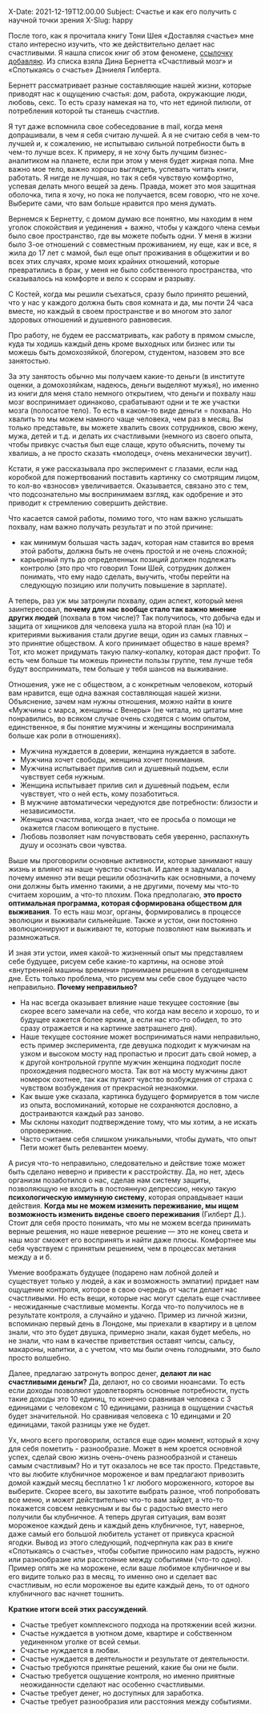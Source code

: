 X-Date: 2021-12-19T12.00.00
Subject: Счастье и как его получить с научной точки зрения
X-Slug: happy

После того, как я прочитала книгу Тони Шея «Доставляя счастье» мне стало интересно изучить, что же действительно делает нас счастливыми. Я нашла список книг об этом феномене, [ссылочку добавляю](https://www.popmech.ru/design/714673-nauchnyy-podhod-k-schastyu-5-knig-kotorym-mozhno-doveryat/). Из списка взяла Дина Бернетта «Счастливый мозг» и «Спотыкаясь о счастье» Дэниеля Гилберта.

Бернетт рассматривает разные составляющие нашей жизни, которые приводят нас к ощущению счастья: дом, работа, окружающие люди, любовь, секс. То есть сразу намекая на то, что нет единой пилюли, от потребления которой ты станешь счастлив.

Я тут даже вспомнила свое собеседование в mail, когда меня допрашивали, в чем я себя считаю лучшей. А я не считаю себя в чем-то лучшей и, к сожалению, не испытываю сильной потребности быть в чем-то лучше всех. К примеру, я не хочу быть лучшим бизнес-аналитиком на планете, если при этом у меня будет жирная попа. Мне важно мое тело, важно хорошо выглядеть, успевать читать книги, работать. Я нигде не лучшая, но так я себя чувствую комфортно, успевая делать много вещей за день. Правда, может это моя защитная оболочка, типа я хочу, но пока не получается, всем говорю, что не хочe. Выберите сами, что вам больше нравится про меня думать.

Вернемся к Бернетту, с домом думаю все понятно, мы находим в нем уголок спокойствия и уединения + важно, чтобы у каждого члена семьи было свое пространство, где вы можете побыть одни. У меня в жизни было 3-ое отношений с совместным проживанием, ну еще, как и все, я жила до 17 лет с мамой, был еще опыт проживания в общежитии и во всех этих случаях, кроме моих крайних отношений, которые превратились в брак, у меня не было собственного пространства, что сказывалось на комфорте и вело к ссорам и разрыву. 

С Костей, когда мы решили съехаться, сразу было принято решений, что у нас у каждого должна быть своя комната и да, мы почти 24 часа вместе, но каждый в своем пространстве и во многом это залог здоровых отношений и душевного равновесия. 

Про работу, не будем ее рассматривать, как работу в прямом смысле, куда ты ходишь каждый день кроме выходных или бизнес или ты можешь быть домохозяйкой, блогером, студентом, назовем это все занятостью.

За эту занятость обычно мы получаем какие-то деньги (в институте оценки, а домохозяйкам, надеюсь, деньги выделяют мужья), но именно из книги для меня стало немного открытием, что деньги и похвалу наш мозг воспринимает одинаково, срабатывают одни и те же участки мозга (полосатое тело). То есть в каком-то виде деньги = похвала. Но хвалить то мы можем намного чаще человека, чем раз в месяц. Вы только представьте, вы можете хвалить своих сотрудников, свою жену, мужа, детей и т.д. и делать их счастливыми (немного из своего опыта, чтобы привкус счастья был еще слаще, круто объяснить, почему ты хвалишь, а не просто сказать «молодец», очень механически звучит).

Кстати, я уже рассказывала про эксперимент с глазами, если над коробкой для пожертвований поставить картинку со смотрящим лицом, то кол-во «взносов» увеличивается. Оказывается, связано это с тем, что подсознательно мы воспринимаем взгляд, как одобрение и это приводит к стремлению совершить действие.

Что касается самой работы, помимо того, что нам важно услышать похвалу, нам важно получать результат и по этой причине:

+ как минимум большая часть задач, которая нам ставится во время этой работы, должна быть не очень простой и не очень сложной;
+ карьерный путь до определенных позиций должен подлежать контролю (это про что говорил Тони Шей, сотрудник должен понимать, что ему надо сделать, выучить, чтобы перейти на следующую позицию или получить повышение в зарплате).

А теперь, раз уж мы затронули похвалу, один аспект, который меня заинтересовал, **почему для нас вообще стало так важно мнение других людей** (похвала в том числе)? Так получилось, что добыча еды и защита от хищников для человека ушла на второй план (на 10) и критериями выживания стали другие вещи, один из самых главных – это принятие обществом. А кого принимает общество в наше время? Тот, кто может придумать такую палку-копалку, которая даст профит. То есть чем больше ты можешь принести пользы группе, тем лучше тебя будут воспринимать, тем больше у тебя шансов на выживание.

Отношения, уже не с обществом, а с конкретным человеком, который вам нравится, еще одна важная составляющая нашей жизни. Объяснение, зачем нам нужны отношения, можно найти в книге «Мужчины с марса, женщины с Венеры» (не читала, но цитаты мне понравились, во всяком случае очень сходятся с моим опытом, единственное, я бы понятие мужчины и женщины воспринимала больше как роли в отношениях).

+ Мужчина нуждается в доверии, женщина нуждается в заботе.
+ Мужчина хочет свободы, женщина хочет понимания.
+ Мужчина испытывает прилив сил и душевный подъем, если чувствует себя нужным.
+ Женщина испытывает прилив сил и душевный подъем, если чувствует, что о ней есть, кому позаботиться.
+ В мужчине автоматически чередуются две потребности: близости и независимости.
+ Женщина счастлива, когда знает, что ее просьба о помощи не окажется гласом вопиющего в пустыне.
+ Любовь позволяет нам почувствовать себя уверенно, распахнуть душу и осознать свои чувства.

Выше мы проговорили основные активности, которые занимают нашу жизнь и влияют на наше чувство счастья. И далее я задумалась, а почему именно эти вещи решили обозначить как основными, а почему они должны быть именно такими, а не другими, почему мы что-то считаем хорошим, а что-то плохим. Пока предполагаю, **это просто оптимальная программа, которая сформирована обществом для выживания**. То есть наш мозг, органы, формировались в процессе эволюции и выживали сильнейшие. Также и устои, они постоянно эволюционируют и выживают те, которые позволяют нам выживать и размножаться. 

И зная эти устои, имея какой-то жизненный опыт мы представляем себе будущее, рисуем себе какие-то картины, на основе этой «внутренней машины времени» принимаем решения в сегодняшнем дне. Есть только проблема, что рисуем мы себе свое будущее часто неправильно. **Почему неправильно?**

+ На нас всегда оказывает влияние наше текущее состояние (вы скорее всего замечали на себе, что когда нам весело и хорошо, то и будущее кажется более ярким, а если нас кто-то обидел, то это сразу отражается и на картинке завтрашнего дня).
+ Наше текущее состояние может восприниматься нами неправильно, есть пример эксперимента, где девушка подходит к мужчинам на узком и высоком мосту над пропастью и просит дать свой номер, а к другой контрольной группе мужчин женщина подходит после прохождения подвесного моста. Так вот на мосту мужчины дают номерок охотнее, так как путают чувство возбуждения от страха с чувством возбуждения от прекрасной незнакомки.
+ Как выше уже сказала, картинка будущего формируется в том числе из опыта, воспоминаний, которые не сохраняются дословно, а достраиваются каждый раз заново. 
+ Мы склоны находит подтверждение тому, что мы хотим, а не искать опровержение.
+ Часто считаем себя слишком уникальными, чтобы думать, что опыт Пети может быть релевантен моему.

А рисуя что-то неправильно, следовательно и действие тоже может быть сделано неверно и привести к расстройству. Да, но нет, здесь организм позаботился о нас, сделав нам систему защиты, позволяющую не входить в постоянную депрессию, некую такую **психологическую иммунную систему**, которая оправдывает наши действия. **Когда мы не можем изменить переживание, мы ищем возможность изменить виденье своего переживания** (Гилберт Д.). Стоит для себя просто понимать, что мы не можем всегда принимать верные решения, но наше неверное решение — это не конец света и наш мозг сможет его воспринять и найти даже плюсы. Комфортнее мы себя чувствуем с принятым решением, чем в процессах метания между а и б.

Умение воображать будущее (подарено нам лобной долей и существует только у людей, а как и возможность эмпатии) придает нам ощущение контроля, которое в свою очередь от части делает нас счастливыми. Но есть вещи, которые нас могут сделать еще счастливее - неожиданные счастливые моменты. Когда что-то получилось не в результате контроля, а случайно и удачно. Пример из личной жизни, вспоминаю первый день в Лондоне, мы приехали в квартиру и в целом знали, что это будет двушка, примерно знали, какая будет мебель, но не знали, что нам в качестве приветствия оставят чипсы, сальсу, макароны, напитки, а с учетом, что мы были очень голодными, это было просто волшебно. 

Далее, предлагаю затронуть вопрос денег, **делают ли нас счастливыми деньги?** Да, делают, но со своими нюансами. То есть если доходы позволяют удовлетворять основные потребности, пусть такие доходы это 10 единиц, то конечно сравнивая человека с 3 единицами с человеком с 10 единицами, разница в ощущении счастья будет значительной. Но сравнивая человека с 10 единцами и 20 единицами, такой разницы уже не будет.

Ух, много всего проговорили, остался еще один момент, который я хочу для себя пометить - разнообразие. Может в нем кроется основной успех, сделай свою жизнь очень-очень разнообразной и станешь самым счастливым? Но и тут оказалось не все так просто. Представьте, что вы любите клубничное мороженое и вам предлагают привозить домой каждый месяц бесплатно 1 кг любого мороженного, которое вы выберите. Скорее всего, вы захотите выбрать разное, чтоб попробовать все меню, и может действительно что-то вам зайдет, а что-то покажется совсем невкусным и вы бы с радостью вместо него получили бы клубничное. А теперь другая ситуация, вам возят мороженое каждый день и каждый день клубничное, тут, наверное, даже самый его большой любитель устанет от привкуса красной ягодки. Вывод из этого следующий, подчерпнула как раз в книге «Спотыкаясь о счастье», чтобы событие приносило нам радость, нужно или разнообразие или расстояние между событиями (что-то одно). Пример опять же на морожене, если ваше любимое клубничное и вы его видите только раз в месяц, то именно оно и сделает вас счастливым, но если мороженое вы едите каждый день, то от одного клубничного вас начнет тошнить.

**Краткие итоги всей этих рассуждений**.

 + Счастье требует комплексного подхода на протяжении всей жизни.
 + Счастье нуждается в уютном доме, квартире и собственном уединенном уголке от всей семьи.
 + Счастье нуждается в любви.
 + Счастье нуждается в деятельности и результате от деятельности.
 + Счастью требуются принятые решений, какие бы они не были.
 + Счастью требуется ощущение контроля, но именно приятные неожиданности сделают нас особенно счастливыми.
 + Счастье требует денег, но доступных для заработка.
 + Счастье требует разнообразия или расстояния между событиями.
